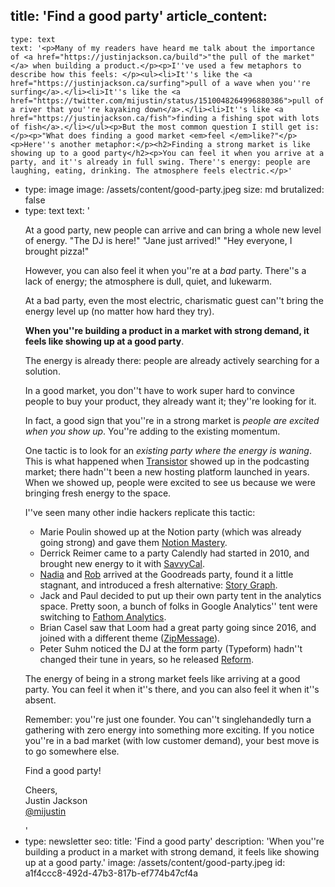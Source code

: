 title: 'Find a good party'
article_content:
  -
    type: text
    text: '<p>Many of my readers have heard me talk about the importance of <a href="https://justinjackson.ca/build">"the pull of the market"</a> when building a product.</p><p>I''ve used a few metaphors to describe how this feels: </p><ul><li>It''s like the <a href="https://justinjackson.ca/surfing">pull of a wave when you''re surfing</a>.</li><li>It''s like the <a href="https://twitter.com/mijustin/status/1510048264996880386">pull of a river that you''re kayaking down</a>.</li><li>It''s like <a href="https://justinjackson.ca/fish">finding a fishing spot with lots of fish</a>.</li></ul><p>But the most common question I still get is:</p><p>"What does finding a good market <em>feel </em>like?"</p><p>Here''s another metaphor:</p><h2>Finding a strong market is like showing up to a good party</h2><p>You can feel it when you arrive at a party, and it''s already in full swing. There''s energy: people are laughing, eating, drinking. The atmosphere feels electric.</p>'
  -
    type: image
    image: /assets/content/good-party.jpeg
    size: md
    brutalized: false
  -
    type: text
    text: '<p>At a good party, new people can arrive and can bring a whole new level of energy. "The DJ is here!" "Jane just arrived!" "Hey everyone, I brought pizza!"</p><p>However, you can also feel it when you''re at a <em>bad</em> party. There''s a lack of energy; the atmosphere is dull, quiet, and lukewarm.</p><p>At a bad party, even the most electric, charismatic guest can''t bring the energy level up (no matter how hard they try).</p><p><strong>When you''re building a product in a market with strong demand, it feels like showing up at a good party</strong>.</p><p>The energy is already there: people are already actively searching for a solution.</p><p>In a good market, you don''t have to work super hard to convince people to buy your product, they already want it; they''re looking for it.</p><p>In fact, a good sign that you''re in a strong market is <em>people are excited when you show up</em>. You''re adding to the existing momentum.</p><p>One tactic is to look for an <em>existing party where the energy is waning</em>. This is what happened when <a href="https://transistor.fm/?via=justin">Transistor</a> showed up in the podcasting market; there hadn''t been a new hosting platform launched in years. When we showed up, people were excited to see us because we were bringing fresh energy to the space.</p><p>I''ve seen many other indie hackers replicate this tactic:</p><ul><li>Marie Poulin showed up at the Notion party (which was already going strong) and gave them <a href="https://notionmastery.com/">Notion Mastery</a>.<br></li><li>Derrick Reimer came to a party Calendly had started in 2010, and brought new energy to it with <a href="https://savvycal.com/?r=justinj">SavvyCal</a>.</li><li><a href="https://twitter.com/nodunayo">Nadia</a> and <a href="https://twitter.com/RobFrelow">Rob</a> arrived at the Goodreads party, found it a little stagnant, and introduced a fresh alternative: <a href="https://thestorygraph.com/">Story Graph</a>.</li><li>Jack and Paul decided to put up their own party tent in the analytics space. Pretty soon, a bunch of folks in Google Analytics'' tent were switching to <a href="https://usefathom.com/ref/EJPZOB">Fathom Analytics</a>.</li><li>Brian Casel saw that Loom had a great party going since 2016, and joined with a different theme (<a href="https://zipmessage.com/">ZipMessage</a>).</li><li>Peter Suhm noticed the DJ at the form party (Typeform) hadn''t changed their tune in years, so he released <a href="https://www.reform.app/">Reform</a>.</li></ul><p>The energy of being in a strong market feels like arriving at a good party. You can feel it when it''s there, and you can also feel it when it''s absent.</p><p>Remember: you''re just one founder. You can''t singlehandedly turn a gathering with zero energy into something more exciting. If you notice you''re in a bad market (with low customer demand), your best move is to go somewhere else.</p><p>Find a good party!</p><p>Cheers,<br>Justin Jackson<br><a href="https://twitter.com/mijustin">@mijustin</a></p>'
  -
    type: newsletter
seo:
  title: 'Find a good party'
  description: 'When you''re building a product in a market with strong demand, it feels like showing up at a good party.'
  image: /assets/content/good-party.jpeg
id: a1f4ccc8-492d-47b3-817b-ef774b47cf4a
